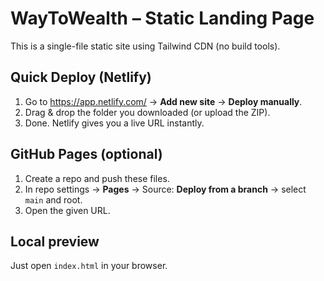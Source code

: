 # WayToWealth – Static Landing Page

This is a single-file static site using Tailwind CDN (no build tools).

## Quick Deploy (Netlify)
1. Go to https://app.netlify.com/ → **Add new site** → **Deploy manually**.
2. Drag & drop the folder you downloaded (or upload the ZIP).
3. Done. Netlify gives you a live URL instantly.

## GitHub Pages (optional)
1. Create a repo and push these files.
2. In repo settings → **Pages** → Source: **Deploy from a branch** → select `main` and root.
3. Open the given URL.

## Local preview
Just open `index.html` in your browser.
